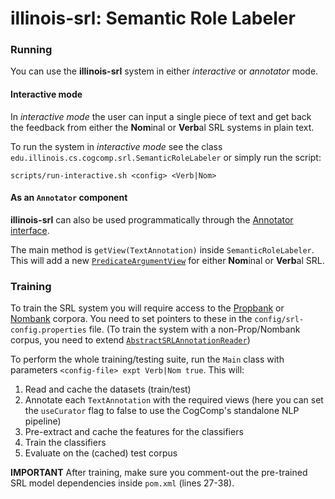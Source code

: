 # illinois-srl: Semantic Role Labeler

### Running
You can use the **illinois-srl** system in either  *interactive* or *annotator* mode.
#### Interactive mode
In *interactive mode* the user can input a single piece of text and get back the feedback from either 
the **Nom**inal or **Verb**al SRL systems in plain text. 
 
To run the system in *interactive mode* see the class `edu.illinois.cs.cogcomp.srl.SemanticRoleLabeler`
or simply run the script: 

```
scripts/run-interactive.sh <config> <Verb|Nom>
```

#### As an `Annotator` component
**illinois-srl** can also be used programmatically through the 
[Annotator interface](http://cogcomp.cs.illinois.edu/software/doc/illinois-core-utilities/apidocs/edu/illinois/cs/cogcomp/core/datastructures/textannotation/Annotator.html).

The main method is `getView(TextAnnotation)` inside `SemanticRoleLabeler`. This will add a new 
[`PredicateArgumentView`](http://cogcomp.cs.illinois.edu/software/doc/illinois-core-utilities/apidocs/edu/illinois/cs/cogcomp/core/datastructures/textannotation/PredicateArgumentView.html)
for either **Nom**inal or **Verb**al SRL. 

### Training
To train the SRL system you will require access to the [Propbank](https://verbs.colorado.edu/~mpalmer/projects/ace.html)
or [Nombank](http://nlp.cs.nyu.edu/meyers/NomBank.html) corpora. You need to set pointers to these in the 
`config/srl-config.properties` file.
(To train the system with a non-Prop/Nombank corpus, you need to extend 
[`AbstractSRLAnnotationReader`](http://cogcomp.cs.illinois.edu/software/doc/illinois-core-utilities/apidocs/edu/illinois/cs/cogcomp/nlp/corpusreaders/AbstractSRLAnnotationReader.html))

To perform the whole training/testing suite, run the `Main` class with parameters `<config-file> expt Verb|Nom true`.
This will:

1. Read and cache the datasets (train/test)
2. Annotate each `TextAnnotation` with the required views
   (here you can set the `useCurator` flag to false to use the CogComp's standalone NLP pipeline) 
3. Pre-extract and cache the features for the classifiers
4. Train the classifiers
5. Evaluate on the (cached) test corpus

**IMPORTANT** After training, make sure you comment-out the pre-trained SRL model dependencies inside 
`pom.xml` (lines 27-38). 